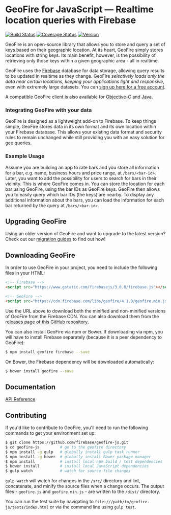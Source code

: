 # GeoFire for JavaScript — Realtime location queries with Firebase

[![Build Status](https://travis-ci.org/firebase/geofire-js.svg?branch=master)](https://travis-ci.org/firebase/geofire-js)
[![Coverage Status](https://coveralls.io/repos/github/firebase/geofire-js/badge.svg?branch=master)](https://coveralls.io/github/firebase/geofire-js?branch=master)
[![Version](https://badge.fury.io/gh/firebase%2Fgeofire-js.svg)](http://badge.fury.io/gh/firebase%2Fgeofire-js)

GeoFire is an open-source library that allows you to store and query a set of keys based on their
geographic location. At its heart, GeoFire simply stores locations with string keys. Its main
benefit, however, is the possibility of retrieving only those keys within a given geographic
area - all in realtime.

GeoFire uses the [Firebase](https://www.firebase.com/?utm_source=geofire-js) database for data storage, allowing
query results to be updated in realtime as they change. GeoFire *selectively loads only the data
near certain locations, keeping your applications light and responsive*, even with extremely large
datasets. You can [sign up here for a free account](https://www.firebase.com/signup/?utm_source=geofire-js).


A compatible GeoFire client is also available for [Objective-C](https://github.com/firebase/geofire-objc)
and [Java](https://github.com/firebase/geofire-java).

### Integrating GeoFire with your data

GeoFire is designed as a lightweight add-on to Firebase. To keep things simple, GeoFire stores data
in its own format and its own location within your Firebase database. This allows your existing data format
and security rules to remain unchanged while still providing you with an easy solution for geo
queries.

### Example Usage

Assume you are building an app to rate bars and you store all information for a bar, e.g. name,
business hours and price range, at `/bars/<bar-id>`. Later, you want to add the possibility for
users to search for bars in their vicinity. This is where GeoFire comes in. You can store the
location for each bar using GeoFire, using the bar IDs as GeoFire keys. GeoFire then allows you to
easily query which bar IDs (the keys) are nearby. To display any additional information about the
bars, you can load the information for each bar returned by the query at `/bars/<bar-id>`.


## Upgrading GeoFire

Using an older version of GeoFire and want to upgrade to the latest version? Check out our
[migration guides](./migration) to find out how!


## Downloading GeoFire

In order to use GeoFire in your project, you need to include the following files in your HTML:

```html
<!-- Firebase -->
<script src="https://www.gstatic.com/firebasejs/3.0.0/firebase.js"></script>

<!-- GeoFire -->
<script src="https://cdn.firebase.com/libs/geofire/4.1.0/geofire.min.js"></script>
```

Use the URL above to download both the minified and non-minified versions of GeoFire from the
Firebase CDN. You can also download them from the
[releases page of this GitHub repository](https://github.com/firebase/geofire-js/releases).

You can also install GeoFire via npm or Bower. If downloading via npm, you will have to install
Firebase separately (because it is a peer dependency to GeoFire):

```bash
$ npm install geofire firebase --save
```

On Bower, the Firebase dependency will be downloaded automatically:

```bash
$ bower install geofire --save
```

## Documentation

[API Reference](docs/reference.md)

## Contributing

If you'd like to contribute to GeoFire, you'll need to run the following commands to get your environment set up:

```bash
$ git clone https://github.com/firebase/geofire-js.git
$ cd geofire-js         # go to the geofire directory
$ npm install -g gulp   # globally install gulp task runner
$ npm install -g bower  # globally install Bower package manager
$ npm install           # install local npm build / test dependencies
$ bower install         # install local JavaScript dependencies
$ gulp watch            # watch for source file changes
```

`gulp watch` will watch for changes in the `/src/` directory and lint, concatenate, and minify the source files when a change occurs. The output files - `geofire.js` and `geofire.min.js` - are written to the `/dist/` directory.

You can run the test suite by navigating to `file:///path/to/geofire-js/tests/index.html` or via the command line using `gulp test`.
